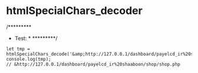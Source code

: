 # htmlSpecialChars_decoder

/*********
 * Test: *
 *********/
 ```
let tmp = htmlSpecialChars_decode('&amp;http://127.0.0.1/dashboard/payelcd_ir%20shaaboon/shop/shop.php');
console.log(tmp);
// &http://127.0.0.1/dashboard/payelcd_ir%20shaaboon/shop/shop.php
```
